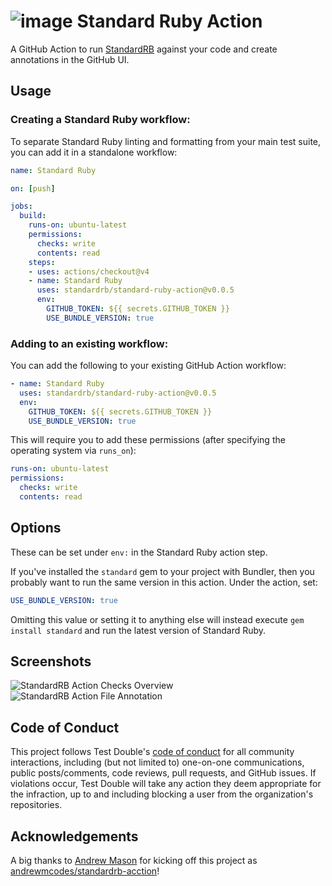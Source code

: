 # ![image](https://github.com/standardrb/standard-ruby-action/assets/16904172/ed2d125f-26fd-45fb-a78f-c68c8bcbefed) Standard Ruby Action

A GitHub Action to run [StandardRB](https://github.com/standardrb/standard) against your code and create annotations in the GitHub UI.

## Usage

### Creating a Standard Ruby workflow:

To separate Standard Ruby linting and formatting from your main test suite, you
can add it in a standalone workflow:

```yaml
name: Standard Ruby

on: [push]

jobs:
  build:
    runs-on: ubuntu-latest
    permissions:
      checks: write
      contents: read
    steps:
    - uses: actions/checkout@v4
    - name: Standard Ruby
      uses: standardrb/standard-ruby-action@v0.0.5
      env:
        GITHUB_TOKEN: ${{ secrets.GITHUB_TOKEN }}
        USE_BUNDLE_VERSION: true
```

### Adding to an existing workflow:

You can add the following to your existing GitHub Action workflow:

```yaml
- name: Standard Ruby
  uses: standardrb/standard-ruby-action@v0.0.5
  env:
    GITHUB_TOKEN: ${{ secrets.GITHUB_TOKEN }}
    USE_BUNDLE_VERSION: true
```

This will require you to add these permissions (after specifying the operating system via `runs_on`):

```yaml
runs-on: ubuntu-latest
permissions:
  checks: write
  contents: read
```

## Options

These can be set under `env:` in the Standard Ruby action step.

If you've installed the `standard` gem to your project with Bundler, then you
probably want to run the same version in this action. Under the action, set:

```yaml
USE_BUNDLE_VERSION: true
```

Omitting this value or setting it to anything else will instead execute
`gem install standard` and run the latest version of Standard Ruby.

## Screenshots

![StandardRB Action Checks Overview](screenshots/check-overview.png)
![StandardRB Action File Annotation](screenshots/file-annotation.png)

## Code of Conduct

This project follows Test Double's [code of
conduct](https://testdouble.com/code-of-conduct) for all community interactions,
including (but not limited to) one-on-one communications, public posts/comments,
code reviews, pull requests, and GitHub issues. If violations occur, Test Double
will take any action they deem appropriate for the infraction, up to and
including blocking a user from the organization's repositories.

## Acknowledgements

A big thanks to [Andrew Mason](https://github.com/andrewmcodes) for kicking off
this project as
[andrewmcodes/standardrb-acction](https://github.com/andrewmcodes/standardrb-action)!
